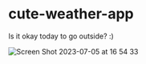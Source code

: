 # cute-weather-app
Is it okay today to go outside? :)

![Screen Shot 2023-07-05 at 16 54 33](https://github.com/juliadavydenko/cute-weather-app/assets/98152890/3f8378c4-1c90-43c9-b9ff-a315cec88d25)
